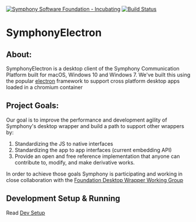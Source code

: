 [![Symphony Software Foundation - Incubating](https://cdn.rawgit.com/symphonyoss/contrib-toolbox/master/images/ssf-badge-incubating.svg)](https://symphonyoss.atlassian.net/wiki/display/FM/Incubating)
[![Build Status](https://travis-ci.org/symphonyoss/SymphonyElectron.svg?branch=typescript-2)](https://travis-ci.org/symphonyoss/SymphonyElectron)
# SymphonyElectron

## About:

SymphonyElectron is a desktop client of the Symphony Communication Platform built for macOS, Windows 10 and Windows 7. We've built this using the popular [electron](https://github.com/electron/electron) framework to support cross platform desktop apps loaded in a chromium container

## Project Goals:

Our goal is to improve the performance and development agility of Symphony's desktop wrapper and build a path to support other wrappers by:

1. Standardizing the JS to native interfaces
2. Standardizing the app to app interfaces (current embedding API)
3. Provide an open and free reference implementation that anyone can contribute to, modify, and make derivative works.

In order to achieve those goals Symphony is participating and working in close collaboration with the [Foundation Desktop Wrapper Working Group](https://symphonyoss.atlassian.net/wiki/display/WGDWAPI/Working+Group+-+Desktop+Wrapper+API)

## Development Setup & Running

Read [Dev Setup](./DEV_SETUP.md)
